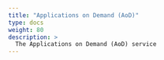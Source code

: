```yaml
---
title: "Applications on Demand (AoD)"
type: docs
weight: 80
description: >
  The Applications on Demand (AoD) service
---
```

